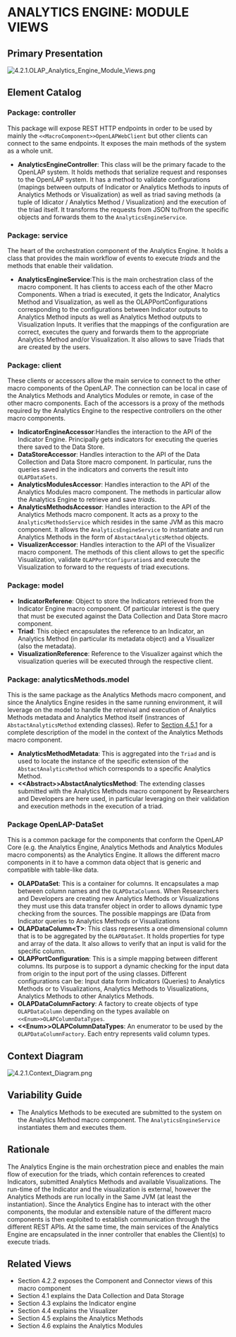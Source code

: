 # ANALYTICS ENGINE: MODULE VIEWS

## Primary Presentation
![4.2.1.OLAP_Analytics_Engine_Module_Views.png](../4.Views/4.2.1.OLAP_Analytics_Engine_Module_Views.png)

## Element Catalog

### Package: controller
This package will expose REST HTTP endpoints in order to be used by mainly the `<<MacroComponent>>OpenLAPWebClient` but other clients can connect to the same endpoints. It exposes the main methods of the system as a whole unit.
* **AnalyticsEngineController**: This class will be the primary facade to the OpenLAP system. It holds methods that serialize request and responses to the OpenLAP system. It has a method to validate configurations (mapings between outputs of Indicator or Analytics Methods to inputs of Analytics Methods or Visualization) as well as triad saving methods (a tuple of Idicator / Analytics Method / Visualization) and the execution of the triad itself. It transforms the requests from JSON to/from the specific objects and forwards them to the `AnalyticsEngineService`.

### Package: service
The heart of the orchestration component of the Analytics Engine. It holds a class that provides the main workflow of events to execute _triads_ and the methods that enable their validation.
* **AnalyticsEngineService**:This is the main orchestration class of the macro component. It has clients to access each of the other Macro Components. When a triad is executed, it gets the Indicator, Analytics Method and Visualization, as well as the OLAPPortConfigurations corresponding to the configurations between Indicator outputs to Analytics Method inputs as well as Analytics Method outputs to Visualization Inputs. It verifies that the mappings of the configuration are correct, executes the query and forwards them to the appropriate Analytics Method and/or Visualization. It also allows to save Triads that are created by the users.

### Package: client
These clients or accessors allow the main service to connect to the other macro components of the OpenLAP. The connection can be local in case of the Analytics Methods and Analytics Modules or remote, in case of the other macro components. Each of the accessors is a proxy of the methods required by the Analytics Engine to the respective controllers on the other macro components.
* **IndicatorEngineAccessor**:Handles the interaction to the API of the Indicator Engine. Principally gets indicators for executing the queries there saved to the Data Store.
* **DataStoreAccessor**: Handles interaction to the API of the Data Collection and Data Store macro component. In particular, runs the queries saved in the indicators and converts the result into `OLAPDataSets`.
* **AnalyticsModulesAccessor**: Handles interaction to the API of the Analytics Modules macro component. The methods in particular allow the Analytics Engine to retrieve and save _triads_.
* **AnalyticsMethodsAccessor**: Handles interaction to the API of the Analytics Methods macro component. It acts as a proxy to the `AnalyticsMethodsService` which resides in the same JVM as this macro component. It allows the `AnalyticsEngineService` to instantiate and run Analytics Methods in the form of `AbstactAnalyticsMethod` objects.
* **VisualizerAccessor**: Handles interaction to the API of the Visualizer macro component.  The methods of this client allows to get the specific Visualization, validate `OLAPPortConfiguration`s and execute the Visualization to forward to the requests of triad executions.

### Package: model
* **IndicatorReferene**: Object to store the Indicators retrieved from the Indicator Engine macro component. Of particular interest is the query that must be executed against the Data Collection and Data Store macro component.
* **Triad**: This object encapsulates the reference to an Indicator, an Analytics Method (in particular its metadata object) and a Visualizer (also the metadata).
* **VisualizationReference**: Reference to the Visualizer against which the visualization queries will be executed through the respective client.

### Package: analyticsMethods.model
This is the same package as the Analytics Methods macro component, and since the Analytics Engine resides in the same running environment, it will leverage on the model to handle the retreival and execution of Analytics Methods metadata and Analytics Method itself (instrances of `AbstactAnalyticsMethod` extending classes). Refer to [Section 4.5.1](https://github.com/OpenLearningAnalyticsPlatform/OLAPArchitecture/wiki/4.5.1.-OLAP-Analytics-Methods:-Module-Views) for a complete description of the model in the context of the Analytics Methods macro component.
* **AnalyticsMethodMetadata**: This is aggregated into the `Triad` and is used to locate the instance of the specific extension of the `AbstactAnalyticsMethod` which corresponds to a specific Analytics Method.
* **&#60;&#60;Abstract&#62;&#62;AbstactAnalyticsMethod**: The extending classes submitted with the Analytics Methods macro component by Researchers and Developers are here used, in particular leveraging on their validation and execution methods in the execution of a triad.

### Package OpenLAP-DataSet
This is a common package for the components that conform the OpenLAP Core (e.g. the Analytics Engine, Analytics Methods and Analytics Modules macro components) as the Analytics Engine. It allows the different macro components in it to have a common data object that is generic and compatible with table-like data.
* **OLAPDataSet**: This is a container for columns. It encapsulates a map between column names and the `OLAPDataColumn`s. When Researchers and Developers are creating new Analytics Methods or Visualizations they must use this data transfer object in order to allows dynamic type checking from the sources. The possible mappings are (Data from Indicator queries to Analytics Methods or Visualizations
* **OLAPDataColumn&#60;T&#62;**: This class represents a one dimensional column that is to be aggregated by the `OLAPDataSet`. It holds properties for type and array of the data. It also allows to verify that an input is valid for the specific column.
* **OLAPPortConfiguration**: This is a simple mapping between different columns. Its purpose is to support a dynamic checking for the input data from origin to the input port of the using classes. Different configurations can be: Input data form Indicators (Queries) to Analytics Methods or to Visualizations, Analytics Methods to Visualizations, Analytics Methods to other Analytics Methods.
* **OLAPDataColumnFactory**: A factory to create objects of type `OLAPDataColumn` depending on the types available on `<<Enum>>OLAPColumnDataTypes`.
* **&#60;&#60;Enum&#62;&#62;OLAPColumnDataTypes**: An enumerator to be used by the `OLAPDataColumnFactory`. Each entry represents valid column types.

## Context Diagram

![4.2.1.Context_Diagram.png](../4.Views/4.2.1.Context_Diagram.png)

## Variability Guide

* The Analytics Methods to be executed are submitted to the system on the Analytics Method macro component. The `AnalyticsEngineService` instantiates them and executes them.

## Rationale

The Analytics Engine is the main orchestration piece and enables the main flow of execution for the triads, which contain references to created Indicators, submitted Analytics Methods and available Visualizations. The run-time of the Indicator and the visualization is external, however the Analytics Methods are run locally in the Same JVM (at least the instantiation). Since the Analytics Engine has to interact with the other components, the modular and extensible nature of the different macro components is then exploited to establish communication through the different REST APIs. At the same time, the main services of the Analytics Engine are encapsulated in the inner controller that enables the Client(s) to execute triads.

## Related Views
* Section 4.2.2 exposes the Component and Connector views of this macro component
* Section 4.1 explains the Data Collection and Data Storage
* Section 4.3 explains the Indicator engine
* Section 4.4 explains the Visualizer
* Section 4.5 explains the Analytics Methods
* Section 4.6 explains the Analytics Modules
